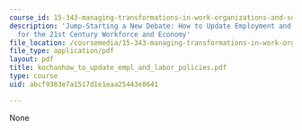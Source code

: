```yaml
---
course_id: 15-343-managing-transformations-in-work-organizations-and-society-spring-2002
description: 'Jump-Starting a New Debate: How to Update Employment and Labor Policies
  for the 21st Century Workforce and Economy'
file_location: /coursemedia/15-343-managing-transformations-in-work-organizations-and-society-spring-2002/abcf9383e7a1517d1e1eaa25443e8641_kochanhow_to_update_empl_and_labor_policies.pdf
file_type: application/pdf
layout: pdf
title: kochanhow_to_update_empl_and_labor_policies.pdf
type: course
uid: abcf9383e7a1517d1e1eaa25443e8641

---
```

None